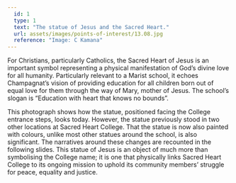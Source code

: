 ```yaml
---
  id: 1
  type: 1
  text: "The statue of Jesus and the Sacred Heart."
  url: assets/images/points-of-interest/13.08.jpg
  reference: "Image: C Kamana"
---
```


For Christians, particularly Catholics, the Sacred Heart of Jesus is an important symbol representing a physical manifestation of God’s divine love for all humanity. Particularly relevant to a Marist school, it echoes Champagnat’s vision of providing education for all children born out of equal love for them through the way of Mary, mother of Jesus. The school’s slogan is “Education with heart that knows no bounds”.

This photograph shows how the statue, positioned facing the College entrance steps, looks today. However, the statue previously stood in two other locations at Sacred Heart College. That the statue is now also painted with colours, unlike most other statues around the school, is also significant. The narratives around these changes are recounted in the following slides. This statue of Jesus is an object of much more than symbolising the College name; it is one that physically links Sacred Heart College to its ongoing mission to uphold its community members’ struggle for peace, equality and justice. 
        